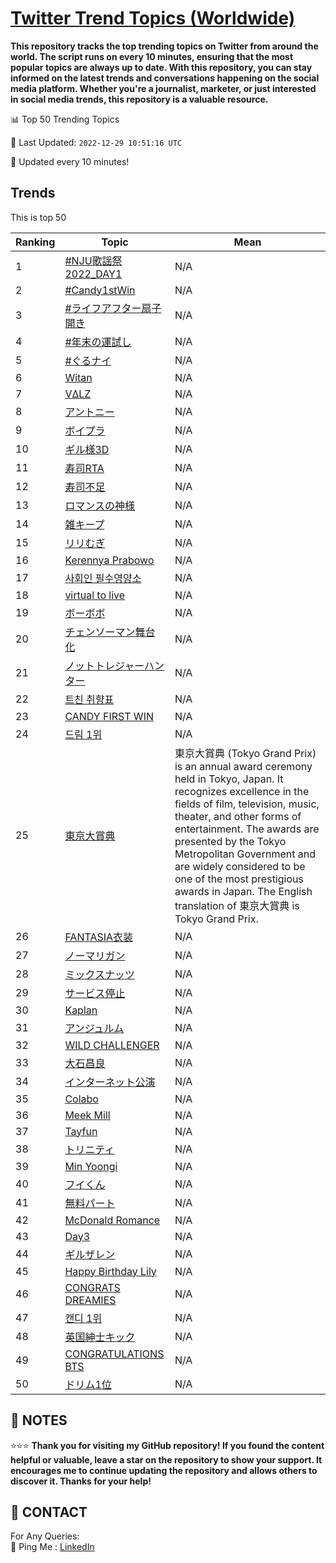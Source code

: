 [Twitter Trend Topics (Worldwide)](https://github.com/ErcinDedeoglu/Twitter-Trend-Topics)
==========

**This repository tracks the top trending topics on Twitter from around the world. 
The script runs on every 10 minutes, ensuring that the most popular topics are always up to date. 
With this repository, you can stay informed on the latest trends and conversations happening on the social media platform. 
Whether you're a journalist, marketer, or just interested in social media trends, this repository is a valuable resource.**


📊 Top 50 Trending Topics

📆 Last Updated: `2022-12-29 10:51:16 UTC`

🔧 Updated every 10 minutes!


## Trends

This is top 50

| Ranking | Topic | Mean |
| ------- | ------------ | ------------ |
| 1 | [#NJU歌謡祭2022_DAY1](http://twitter.com/search?q=%23NJU%e6%ad%8c%e8%ac%a1%e7%a5%ad2022_DAY1) | N/A |
| 2 | [#Candy1stWin](http://twitter.com/search?q=%23Candy1stWin) | N/A |
| 3 | [#ライフアフター扇子開き](http://twitter.com/search?q=%23%e3%83%a9%e3%82%a4%e3%83%95%e3%82%a2%e3%83%95%e3%82%bf%e3%83%bc%e6%89%87%e5%ad%90%e9%96%8b%e3%81%8d) | N/A |
| 4 | [#年末の運試し](http://twitter.com/search?q=%23%e5%b9%b4%e6%9c%ab%e3%81%ae%e9%81%8b%e8%a9%a6%e3%81%97) | N/A |
| 5 | [#ぐるナイ](http://twitter.com/search?q=%23%e3%81%90%e3%82%8b%e3%83%8a%e3%82%a4) | N/A |
| 6 | [Witan](http://twitter.com/search?q=Witan) | N/A |
| 7 | [VΔLZ](http://twitter.com/search?q=V%ce%94LZ) | N/A |
| 8 | [アントニー](http://twitter.com/search?q=%e3%82%a2%e3%83%b3%e3%83%88%e3%83%8b%e3%83%bc) | N/A |
| 9 | [ボイプラ](http://twitter.com/search?q=%e3%83%9c%e3%82%a4%e3%83%97%e3%83%a9) | N/A |
| 10 | [ギル様3D](http://twitter.com/search?q=%e3%82%ae%e3%83%ab%e6%a7%983D) | N/A |
| 11 | [寿司RTA](http://twitter.com/search?q=%e5%af%bf%e5%8f%b8RTA) | N/A |
| 12 | [寿司不足](http://twitter.com/search?q=%e5%af%bf%e5%8f%b8%e4%b8%8d%e8%b6%b3) | N/A |
| 13 | [ロマンスの神様](http://twitter.com/search?q=%e3%83%ad%e3%83%9e%e3%83%b3%e3%82%b9%e3%81%ae%e7%a5%9e%e6%a7%98) | N/A |
| 14 | [雑キープ](http://twitter.com/search?q=%e9%9b%91%e3%82%ad%e3%83%bc%e3%83%97) | N/A |
| 15 | [リリむぎ](http://twitter.com/search?q=%e3%83%aa%e3%83%aa%e3%82%80%e3%81%8e) | N/A |
| 16 | [Kerennya Prabowo](http://twitter.com/search?q=Kerennya+Prabowo) | N/A |
| 17 | [사회인 필수영양소](http://twitter.com/search?q=%ec%82%ac%ed%9a%8c%ec%9d%b8+%ed%95%84%ec%88%98%ec%98%81%ec%96%91%ec%86%8c) | N/A |
| 18 | [virtual to live](http://twitter.com/search?q=virtual+to+live) | N/A |
| 19 | [ボーボボ](http://twitter.com/search?q=%e3%83%9c%e3%83%bc%e3%83%9c%e3%83%9c) | N/A |
| 20 | [チェンソーマン舞台化](http://twitter.com/search?q=%e3%83%81%e3%82%a7%e3%83%b3%e3%82%bd%e3%83%bc%e3%83%9e%e3%83%b3%e8%88%9e%e5%8f%b0%e5%8c%96) | N/A |
| 21 | [ノットトレジャーハンター](http://twitter.com/search?q=%e3%83%8e%e3%83%83%e3%83%88%e3%83%88%e3%83%ac%e3%82%b8%e3%83%a3%e3%83%bc%e3%83%8f%e3%83%b3%e3%82%bf%e3%83%bc) | N/A |
| 22 | [트친 취향표](http://twitter.com/search?q=%ed%8a%b8%ec%b9%9c+%ec%b7%a8%ed%96%a5%ed%91%9c) | N/A |
| 23 | [CANDY FIRST WIN](http://twitter.com/search?q=CANDY+FIRST+WIN) | N/A |
| 24 | [드림 1위](http://twitter.com/search?q=%eb%93%9c%eb%a6%bc+1%ec%9c%84) | N/A |
| 25 | [東京大賞典](http://twitter.com/search?q=%e6%9d%b1%e4%ba%ac%e5%a4%a7%e8%b3%9e%e5%85%b8) | 東京大賞典 (Tokyo Grand Prix) is an annual award ceremony held in Tokyo, Japan. It recognizes excellence in the fields of film, television, music, theater, and other forms of entertainment. The awards are presented by the Tokyo Metropolitan Government and are widely considered to be one of the most prestigious awards in Japan. The English translation of 東京大賞典 is Tokyo Grand Prix. |
| 26 | [FANTASIA衣装](http://twitter.com/search?q=FANTASIA%e8%a1%a3%e8%a3%85) | N/A |
| 27 | [ノーマリガン](http://twitter.com/search?q=%e3%83%8e%e3%83%bc%e3%83%9e%e3%83%aa%e3%82%ac%e3%83%b3) | N/A |
| 28 | [ミックスナッツ](http://twitter.com/search?q=%e3%83%9f%e3%83%83%e3%82%af%e3%82%b9%e3%83%8a%e3%83%83%e3%83%84) | N/A |
| 29 | [サービス停止](http://twitter.com/search?q=%e3%82%b5%e3%83%bc%e3%83%93%e3%82%b9%e5%81%9c%e6%ad%a2) | N/A |
| 30 | [Kaplan](http://twitter.com/search?q=Kaplan) | N/A |
| 31 | [アンジュルム](http://twitter.com/search?q=%e3%82%a2%e3%83%b3%e3%82%b8%e3%83%a5%e3%83%ab%e3%83%a0) | N/A |
| 32 | [WILD CHALLENGER](http://twitter.com/search?q=WILD+CHALLENGER) | N/A |
| 33 | [大石昌良](http://twitter.com/search?q=%e5%a4%a7%e7%9f%b3%e6%98%8c%e8%89%af) | N/A |
| 34 | [インターネット公演](http://twitter.com/search?q=%e3%82%a4%e3%83%b3%e3%82%bf%e3%83%bc%e3%83%8d%e3%83%83%e3%83%88%e5%85%ac%e6%bc%94) | N/A |
| 35 | [Colabo](http://twitter.com/search?q=Colabo) | N/A |
| 36 | [Meek Mill](http://twitter.com/search?q=Meek+Mill) | N/A |
| 37 | [Tayfun](http://twitter.com/search?q=Tayfun) | N/A |
| 38 | [トリニティ](http://twitter.com/search?q=%e3%83%88%e3%83%aa%e3%83%8b%e3%83%86%e3%82%a3) | N/A |
| 39 | [Min Yoongi](http://twitter.com/search?q=Min+Yoongi) | N/A |
| 40 | [フイくん](http://twitter.com/search?q=%e3%83%95%e3%82%a4%e3%81%8f%e3%82%93) | N/A |
| 41 | [無料パート](http://twitter.com/search?q=%e7%84%a1%e6%96%99%e3%83%91%e3%83%bc%e3%83%88) | N/A |
| 42 | [McDonald Romance](http://twitter.com/search?q=McDonald+Romance) | N/A |
| 43 | [Day3](http://twitter.com/search?q=Day3) | N/A |
| 44 | [ギルザレン](http://twitter.com/search?q=%e3%82%ae%e3%83%ab%e3%82%b6%e3%83%ac%e3%83%b3) | N/A |
| 45 | [Happy Birthday Lily](http://twitter.com/search?q=Happy+Birthday+Lily) | N/A |
| 46 | [CONGRATS DREAMIES](http://twitter.com/search?q=CONGRATS+DREAMIES) | N/A |
| 47 | [캔디 1위](http://twitter.com/search?q=%ec%ba%94%eb%94%94+1%ec%9c%84) | N/A |
| 48 | [英国紳士キック](http://twitter.com/search?q=%e8%8b%b1%e5%9b%bd%e7%b4%b3%e5%a3%ab%e3%82%ad%e3%83%83%e3%82%af) | N/A |
| 49 | [CONGRATULATIONS BTS](http://twitter.com/search?q=CONGRATULATIONS+BTS) | N/A |
| 50 | [ドリム1位](http://twitter.com/search?q=%e3%83%89%e3%83%aa%e3%83%a01%e4%bd%8d) | N/A |




## 📝 NOTES

⭐⭐⭐ **Thank you for visiting my GitHub repository! If you found the content helpful or valuable, leave a star on the repository to show your support. It encourages me to continue updating the repository and allows others to discover it. Thanks for your help!**

## 📨 CONTACT

 For Any Queries:  
            🏓 Ping Me : [LinkedIn](https://www.linkedin.com/in/ercindedeoglu/)